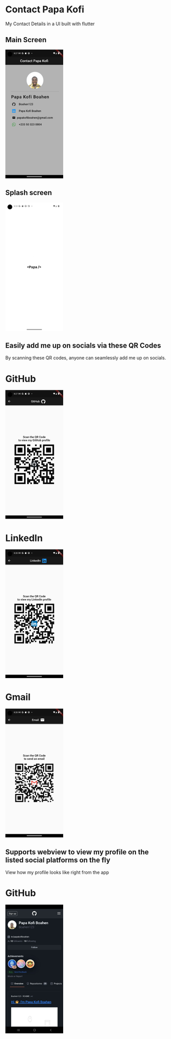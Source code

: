 # Contact Papa Kofi

My Contact Details in a UI built with flutter

## Main Screen

<img src="./assets/main_screen.png" height="400">

## Splash screen

<img src="./assets/splash.png" height="400">

## Easily add me up on socials via these QR Codes

By scanning these QR codes, anyone can seamlessly add me up on socials.

# GitHub

<img src="./assets/github_qr.png" height="400">

# LinkedIn

<img src="./assets/linkedin_qr.png" height="400">

# Gmail

<img src="./assets/mail_qr.png" height="400">

## Supports webview to view my profile on the listed social platforms on the fly

View how my profile looks like right from the app

# GitHub

<img src="./assets/git_webview.jpg" height="400">
